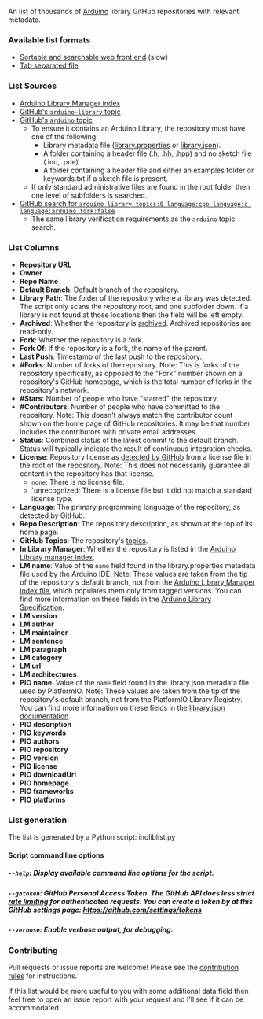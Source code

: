 An list of thousands of [Arduino](http://arduino.cc) library GitHub repositories with relevant metadata.


### Available list formats
- [Sortable and searchable web front end](https://per1234.github.io/inoliblist/) (slow)
- [Tab separated file](https://per1234.github.io/inoliblist/inoliblist.csv)


### List Sources
- [Arduino Library Manager index](http://downloads.arduino.cc/libraries/library_index.json)
- [GitHub's `arduino-library` topic](https://github.com/search?q=topic:arduino-library+fork:true&type=Repositories)
- [GitHub's `arduino` topic](https://github.com/search?q=topic:arduino+fork:true&type=Repositories)
  - To ensure it contains an Arduino Library, the repository must have one of the following:
    - Library metadata file ([library.properties](https://github.com/arduino/Arduino/wiki/Arduino-IDE-1.5:-Library-specification#library-metadata) or [library.json](http://docs.platformio.org/en/latest/librarymanager/config.html)).
    - A folder containing a header file (.h, .hh, .hpp) and no sketch file (.ino, .pde).
    - A folder containing a header file and either an examples folder or keywords.txt if a sketch file is present.
  - If only standard administrative files are found in the root folder then one level of subfolders is searched.
- [GitHub search for `arduino library topics:0 language:cpp language:c language:arduino fork:false`](https://github.com/search?q=arduino+library+topics:0+language:cpp+language:c+language:arduino+fork:false&type=Repositories)
  - The same library verification requirements as the `arduino` topic search.


### List Columns
- **Repository URL**
- **Owner**
- **Repo Name**
- **Default Branch**: Default branch of the repository.
- **Library Path**: The folder of the repository where a library was detected. The script only scans the repository root, and one subfolder down. If a library is not found at those locations then the field will be left empty.
- **Archived**: Whether the repository is [archived](https://help.github.com/articles/about-archiving-repositories/). Archived repositories are read-only.
- **Fork**: Whether the repository is a fork.
- **Fork Of**: If the repository is a fork, the name of the parent.
- **Last Push**: Timestamp of the last push to the repository.
- **#Forks**: Number of forks of the repository. Note: This is forks of the repository specifically, as opposed to the "Fork" number shown on a repository's GitHub homepage, which is the total number of forks in the repository's network.
- **#Stars**: Number of people who have "starred" the repository.
- **#Contributors**: Number of people who have committed to the repository. Note: This doesn't always match the contributor count shown on the home page of GitHub repositories. It may be that number includes the contributors with private email addresses.
- **Status**: Combined status of the latest commit to the default branch. Status will typically indicate the result of continuous integration checks.
- **License**: Repository license as [detected by GitHub](https://help.github.com/articles/licensing-a-repository/) from a license file in the root of the repository. Note: This does not necessarily guarantee all content in the repository has that license.
  - `none`: There is no license file.
  - `unrecognized: There is a license file but it did not match a standard license type.
- **Language**: The primary programming language of the repository, as detected by GitHub.
- **Repo Description**: The repository description, as shown at the top of its home page.
- **GitHub Topics**: The repository's [topics](https://help.github.com/articles/about-topics/).
- **In Library Manager**: Whether the repository is listed in the [Arduino Library manager index](https://github.com/arduino/Arduino/wiki/Library-Manager-FAQ).
- **LM name**: Value of the `name` field found in the library.properties metadata file used by the Arduino IDE. Note: These values are taken from the tip of the repository's default branch, not from the [Arduino Library Manager index file](http://downloads.arduino.cc/libraries/library_index.json), which populates them only from tagged versions. You can find more information on these fields in the [Arduino Library Specification](https://github.com/arduino/Arduino/wiki/Arduino-IDE-1.5:-Library-specification#libraryproperties-file-format).
- **LM version**
- **LM author**
- **LM maintainer**
- **LM sentence**
- **LM paragraph**
- **LM category**
- **LM url**
- **LM architectures**
- **PIO name**: Value of the `name` field found in the library.json metadata file used by PlatformIO. Note: These values are taken from the tip of the repository's default branch, not from the PlatformIO Library Registry. You can find more information on these fields in the [library.json documentation](http://docs.platformio.org/en/latest/librarymanager/config.html).
- **PIO description**
- **PIO keywords**
- **PIO authors**
- **PIO repository**
- **PIO version**
- **PIO license**
- **PIO downloadUrl**
- **PIO homepage**
- **PIO frameworks**
- **PIO platforms**


### List generation
The list is generated by a Python script: inoliblist.py

#### Script command line options
##### `--help`: Display available command line options for the script.
##### `--ghtoken`: GitHub Personal Access Token. The GitHub API does less strict [rate limiting](https://developer.github.com/v3/#rate-limiting) for authenticated requests. You can create a token by at this GitHub settings page: https://github.com/settings/tokens
##### `--verbose`: Enable verbose output, for debugging.


### Contributing
Pull requests or issue reports are welcome! Please see the [contribution rules](https://github.com/per1234/inoliblist/blob/master/.github/CONTRIBUTING.md) for instructions.

If this list would be more useful to you with some additional data field then feel free to open an issue report with your request and I'll see if it can be accommodated.

